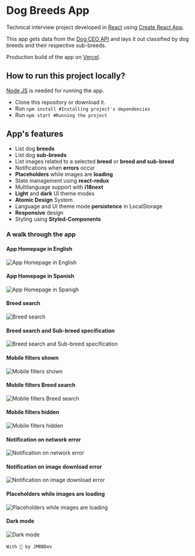 # Dog Breeds App

Technical interview project developed in [React](https://reactjs.org/) using [Create React App](https://create-react-app.dev/).

This app gets data from the [Dog CEO API](https://dog.ceo/) and lays it out classified by dog breeds and their respective sub-breeds.

Production build of the app on [Vercel](https://dog-breeds-jose-rosendo.vercel.app/).

## How to run this project locally?
[Node JS](https://nodejs.org/en/) is needed for running the app.

- Clone this repository or download it.
- Run `npm install #Installing project's dependencies`
- Run `npm start #Running the project`

## App's features
- List dog **breeds**
- List dog **sub-breeds**
- List images related to a selected **breed** or **breed and sub-breed**
- Notifications when **errors** occur
- **Placeholders** while images are **loading**
- State management using **react-redux**
- Multilanguage support with **i18next**
- **Light** and **dark** UI theme modes
- **Atomic Design** System
- Language and UI theme mode **persistence** in LocalStorage
- **Responsive** design
- Styling using **Styled-Components**

### A walk through the app
#### App Homepage in English
![App Homepage in English](../media/media/img/empty_home_en.png)
#### App Homepage in Spanish
![App Homepage in Spanigh](../media/media/img/empty_home_es.png)
#### Breed search
![Breed search](../media/media/img/bulldog_all_sub-breeds.png)
#### Breed search and Sub-breed specification
![Breed search and Sub-breed specification](../media/media/img/bulldog_english_sub-breed.png)
#### Mobile filters shown
![Mobile filters shown](../media/media/img/mobile_filters_shown.png)
#### Mobile filters Breed search
![Mobile filters Breed search](../media/media/img/mobile_filters_shown_bulldog.png)
#### Mobile filters hidden
![Mobile filters hidden](../media/media/img/mobile_filters_hidden.png)
#### Notification on network error
![Notification on network error](../media/media/img/notification_no_network.png)
#### Notification on image download error
![Notification on image download error](../media/media/img/notificacion_error_downloading_images.png)
#### Placeholders while images are loading
![Placeholders while images are loading](../media/media/img/placeholders_while_loading.png)
#### Dark mode
![Dark mode](../media/media/img/dark_mode.png)
<br />
<br />
`With 💚 by JMRBDev`